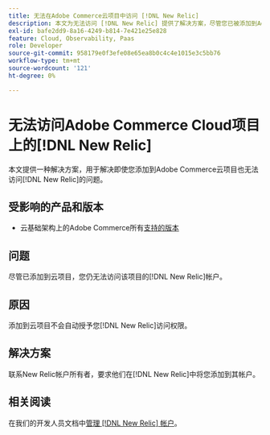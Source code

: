 ```yaml
---
title: 无法在Adobe Commerce云项目中访问 [!DNL New Relic]
description: 本文为无法访问 [!DNL New Relic] 提供了解决方案，尽管您已被添加到Adobe Commerce上的云项目中。
exl-id: bafe2dd9-8a16-4249-b814-7e421e25e828
feature: Cloud, Observability, Paas
role: Developer
source-git-commit: 958179e0f3efe08e65ea8b0c4c4e1015e3c5bb76
workflow-type: tm+mt
source-wordcount: '121'
ht-degree: 0%

---
```


# 无法访问Adobe Commerce Cloud项目上的[!DNL New Relic]

本文提供一种解决方案，用于解决即使您添加到Adobe Commerce云项目也无法访问[!DNL New Relic]的问题。

## 受影响的产品和版本

* 云基础架构上的Adobe Commerce所有[支持的版本](https://www.adobe.com/content/dam/cc/en/legal/terms/enterprise/pdfs/Adobe-Commerce-Software-Lifecycle-Policy.pdf)

## 问题

尽管已添加到云项目，您仍无法访问该项目的[!DNL New Relic]帐户。

## 原因

添加到云项目不会自动授予您[!DNL New Relic]访问权限。

## 解决方案

联系New Relic帐户所有者，要求他们在[!DNL New Relic]中将您添加到其帐户。

## 相关阅读

在我们的开发人员文档中[管理 [!DNL New Relic] 帐户](https://devdocs.magento.com/cloud/project/new-relic.html#manage-new-relic-account)。
